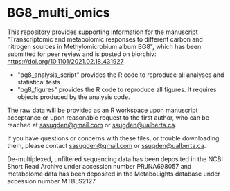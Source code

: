 # BG8_multi_omics
This repository provides supporting information for the manuscript "Transcriptomic and metabolomic responses to different carbon and nitrogen sources in Methylomicrobium album BG8", which has been submitted for peer review and is posted on biorchiv: https://doi.org/10.1101/2021.02.18.431927

- "bg8_analysis_script" provides the R code to reproduce all analyses and statistical tests.
- "bg8_figures" provides the R code to reproduce all figures. It requires objects produced by the analysis code.

The raw data will be provided as an R workspace upon manuscript acceptance or upon reasonable request to the first author, who can be reached at sasugden@gmail.com or ssugden@ualberta.ca.

If you have questions or concerns with these files, or trouble downloading them, please contact sasugden@gmail.com or ssugden@ualberta.ca.

De-multiplexed, unfiltered sequencing data has been deposited in the NCBI Short Read Archive under accession number PRJNA698057 and metabolome data has been deposited in the MetaboLights database under accession number MTBLS2127.
